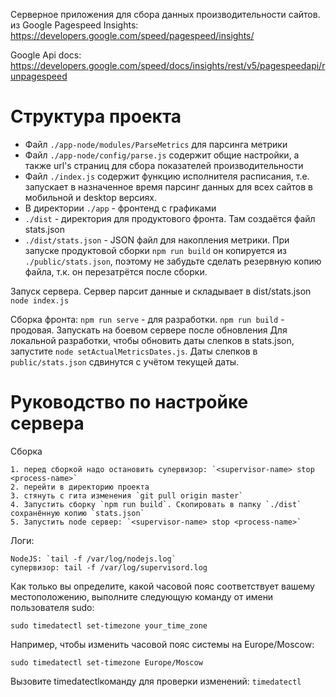 Серверное приложения для сбора данных производительности сайтов.
из Google Pagespeed Insights: https://developers.google.com/speed/pagespeed/insights/

Google Api docs: https://developers.google.com/speed/docs/insights/rest/v5/pagespeedapi/runpagespeed

# Структура проекта
* Файл `./app-node/modules/ParseMetrics` для парсинга метрики
* Файл `./app-node/config/parse.js` содержит общие настройки, а также url's страниц для сбора показателей производительности
* Файл `./index.js` содержит функцию исполнителя расписания, т.е. запускает в назначенное время парсинг данных для всех сайтов в мобильной и desktop версиях.
* В директории `./app` -  фронтенд с графиками
* `./dist` - директория для продуктового фронта. Там создаётся файл stats.json
* `./dist/stats.json` - JSON файл для накопления метрики. При запуске продуктовой сборки `npm run build` он копируется из `./public/stats.json`, поэтому  не забудьте сделать резервную копию файла, т.к. он перезатрётся после сборки.

Запуск сервера. Сервер парсит данные и складывает в dist/stats.json
`node index.js`

Сборка фронта:
`npm run serve` - для разработки.
`npm run build` - продовая. Запускать на боевом сервере после обновления
Для локальной разработки, чтобы обновить даты слепков в stats.json, запустите `node setActualMetricsDates.js`. Даты слепков в `public/stats.json` сдвинутся с учётом текущей даты.

# Руководство по настройке сервера

Сборка
```
1. перед сборкой надо остановить супервизор: `<supervisor-name> stop <process-name>`
2. перейти в директорию проекта
3. стянуть с гита изменения `git pull origin master`
4. Запустить сборку `npm run build`. Cкопировать в папку `./dist` сохранённую копию `stats.json`
5. Запустить node сервер: `<supervisor-name> stop <process-name>`
```

Логи:
```
NodeJS: `tail -f /var/log/nodejs.log`
cупервизор: tail -f /var/log/supervisord.log
```

Как только вы определите, какой часовой пояс соответствует вашему местоположению, выполните следующую команду от имени пользователя sudo:
```
sudo timedatectl set-timezone your_time_zone
```

Например, чтобы изменить часовой пояс системы на Europe/Moscow:
```
sudo timedatectl set-timezone Europe/Moscow
```

Вызовите timedatectlкоманду для проверки изменений: `timedatectl`
